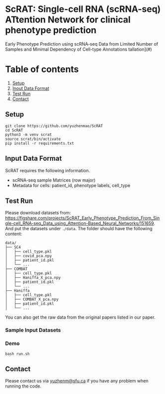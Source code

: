 ScRAT: Single-cell RNA (scRNA-seq) ATtention Network for clinical phenotype prediction
==========
Early Phenotype Prediction using scRNA-seq Data from Limited Number of Samples and Minimal Dependency of Cell-type Annotations
tallation](#)
# Table of contents
1. [Setup](#setup)
2. [Inout Data Format](#input-data-format)
3. [Test Run](#test-run)
4. [Contact](#contact)

## Setup

```
git clone https://github.com/yuzhenmao/ScRAT
cd ScRAT
python3 -m venv scrat
source scrat/bin/activate
pip install -r requirements.txt
```

## Input Data Format
ScRAT requires the following information.
* scRNA-seq sample Matrices (row major)
* Metadata for cells: patient_id, phenotype labels, cell_type

## Test Run
Please download datasets from: https://figshare.com/projects/ScRAT_Early_Phenotype_Prediction_From_Single-cell_RNA-seq_Data_using_Attention-Based_Neural_Networks/151659. And put the datasets under `./data`. The folder should have the following content:
```
data/
├── SC4
│   ├── cell_type.pkl
│   ├── covid_pca.npy
│   ├── patient_id.pkl
│   └── ...
├── COMBAT
│   ├── cell_type.pkl
│   ├── Haniffa_X_pca.npy
│   ├── patient_id.pkl
│   └── ...
├── Haniffa
│   ├── cell_type.pkl
│   ├── COMBAT_X_pca.npy
│   ├── patient_id.pkl
│   └── ...

```


You can also get the raw data from the original papers listed in our paper.


### Sample Input Datasets

### Demo
```
bash run.sh
```

## Contact
Please contact us via yuzhenm@sfu.ca if you have any problem when running the code.


